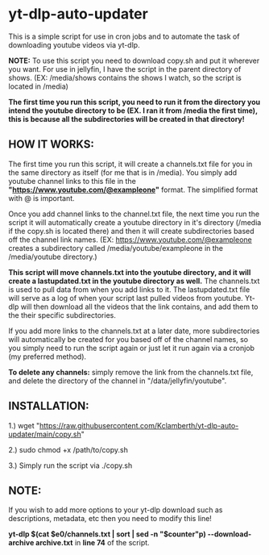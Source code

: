 # yt-dlp-auto-updater
This is a simple script for use in cron jobs and to automate the task of downloading youtube videos via yt-dlp. 

**NOTE:**
To use this script you need to download copy.sh and put it wherever you want.
For use in jellyfin, I have the script in the parent directory of shows.
(EX: /media/shows contains the shows I watch, so the script is located in /media)

**The first time you run this script, you need to run it from the directory you intend the youtube directory to be (EX. I ran it from /media the first time), this is because all the subdirectories will be created in that directory!**

**HOW IT WORKS:**
--------------------------------------------------------------------------------------------------------------------------------
The first time you run this script, it will create a channels.txt file for you in the same directory as itself (for me that is in /media).
You simply add youtube channel links to this file in the **"https://www.youtube.com/@exampleone"** format. The simplified format with @ is important.

Once you add channel links to the channel.txt file, the next time you run the script it will automatically create a youtube directory in it's directory (/media if the copy.sh is located there) and then it will create subdirectories based off the channel link names. 
(EX: https://www.youtube.com/@exampleone creates a subdirectory called /media/youtube/exampleone in the /media/youtube directory.)

**This script will move channels.txt into the youtube directory, and it will create a lastupdated.txt in the youtube directory as well.**
The channels.txt is used to pull data from when you add links to it. The lastupdated.txt file will serve as a log of when your script last pulled videos from youtube. Yt-dlp will then download all the videos that the link contains, and add them to the their specific subdirectories.

If you add more links to the channels.txt at a later date, more subdirectories will automatically be created for you based off of the channel names,
so you simply need to run the script again or just let it run again via a cronjob (my preferred method).

**To delete any channels:** simply remove the link from the channels.txt file, and delete the directory of the channel in "/data/jellyfin/youtube".

**INSTALLATION:**
-----------------------------------------------------------------------------------------------------------
1.) wget "https://raw.githubusercontent.com/Kclamberth/yt-dlp-auto-updater/main/copy.sh"

2.) sudo chmod +x /path/to/copy.sh

3.) Simply run the script via ./copy.sh

**NOTE:**
---------------------------------------------------------------------------------------------------------------------------------
If you wish to add more options to your yt-dlp download such as descriptions, metadata, etc then you need to modify this line!

**yt-dlp $(cat $e0/channels.txt | sort | sed -n "$counter"p) --download-archive archive.txt** in **line 74** of the script.


